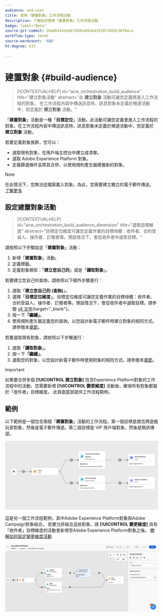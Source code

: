 ```yaml
---
audience: end-user
title: 使用「建置對象」工作流程活動
description: 了解如何使用「建置對象」工作流程活動
badge: label="Beta"
source-git-commit: 2be8b4143edb720dea85dad352072028c36f0aca
workflow-type: tm+mt
source-wordcount: '488'
ht-degree: 61%

---
```



# 建置對象 {#build-audience}

>[!CONTEXTUALHELP]
>id="acw_orchestration_build_audience"
>title="建立對象活動"
>abstract="此 **建立對象** 活動可讓您定義將進入工作流程的對象。 在工作流程內容中傳送訊息時，訊息對象未定義於頻道活動中，但定義於 **建立對象** 活動。"


「**建置對象**」活動是一種「**目標定位**」活動。此活動可讓您定義會進入工作流程的對象。在工作流程內容中傳送訊息時，訊息對象未定義於頻道活動中，但定義於 **建立對象** 活動。

若要定義對象族群，您可以：

* 選取現有對象，在用戶端主控台中建立成清單。
* 選取 Adobe Experience Platform 對象。
* 定義篩選條件並將其合併，以使用規則產生器建置新的對象。

>[!NOTE]
>
>在此情況下，您無法從檔案載入對象。為此，您需要建立獨立的電子郵件傳送。 [了解更多](../../audience/about-audiences.md)

<!--
The **Build audience** activity can be placed at the beginning of the workflow or after any other activity. Any activity can be placed after the **Build audience**.
-->

## 設定建置對象活動

>[!CONTEXTUALHELP]
>id="acw_orchestration_build_audience_dimension"
>title="選取目標維度"
>abstract="目標定位維度可讓您定義作業的目標母體：收件者、合約受益人、操作者、訂閱者等。預設情況下，會從收件者中選取目標。"


請按照以下步驟設定「**建置對象**」活動：

1. 新增「**建置對象**」活動。
1. 定義標籤。
1. 定義對象類型：「**建立您自己的**」或是「**讀取對象**」。

若要建立您自己的查詢，請依照以下額外步驟進行：

1. 選取「**建立您自己的 (查詢)**」。
1. 選擇「**目標定位維度**」。目標定位維度可讓您定義作業的目標母體：收件者、合約受益人、操作者、訂閱者等。預設情況下，會從收件者中選取目標。請參閱 [v8 文件](https://experienceleague.adobe.com/docs/campaign/automation/workflows/introduction/wf-type/targeting-workflows.html#targeting-and-filtering-dimensions){target="_blank"}。
1. 按一下&#x200B;**「繼續」**。
1. 使用規則產生器定義您的查詢，以您設計新電子郵件時建立對象的相同方式。請參閱本[章節](../../audience/segment-builder.md)。

若要選取現有對象，請依照以下步驟進行：

1. 選取「**讀取對象**」。
1. 按一下&#x200B;**「繼續」**。
1. 選取您的對象，以您設計新電子郵件時使用對象的相同方式。請參閱本[章節](../../audience/add-audience.md)。

>[!IMPORTANT]
>
>如果要合併多個 **[!UICONTROL 建立對象]** 包含Experience Platform對象的工作流程中的活動，您需要新增 **[!UICONTROL 變更維度]** 活動後，確保所有對象都屬於「收件者」目標維度。 此頁面底部提供工作流程範例。

## 範例

以下範例是一個包含兩個「**建置對象**」活動的工作流程。第一個目標是撲克牌遊戲玩家對象，然後是電子郵件傳遞。第二個目標是 VIP 用戶端對象，然後是簡訊傳遞。

![](../assets/workflow-audience-example.png)

這是另一個工作流程範例，其中Adobe Experience Platform對象與Adobe Campaign對象結合。 若要允許結合這些對象，請 **[!UICONTROL 變更維度]** 具有「收件者」目標維度的活動會新增至Adobe Experience Platform對象之後。 [瞭解如何設定變更維度活動](change-dimension.md)

![](../assets/workflow-audience-aep.png)
